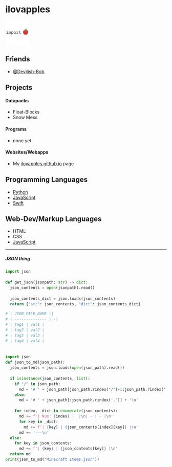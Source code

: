 # ilovapples
<img src="src/importapple.PNG" width="75" height="75"></img>

## Friends
- [@Devilish-Bob](//github.com/devilish-bob).

## Projects

#### Datapacks
- Float-Blocks
- Snow Mess

#### Programs
- none yet

#### Websites/Webapps
- My [ilovapples.github.io](//ilovapples.github.io) page


## Programming Languages
- [Python](//python.org)
- [JavaScript](//javascript.com)
- [Swift](//swift.org)

## Web-Dev/Markup Languages
- HTML
- CSS
- [JavaScript](//javascript.com)

---
##### JSON thing
```python
import json

def get_json(jsonpath: str) -> dict:
  json_contents = open(jsonpath).read()
  
  json_contents_dict = json.loads(json_contents)
  return {"str": json_contents, "dict": json_contents_dict}
```  
```python
# | JSON_FILE_NAME ||
# | -------------- | -|
# | tag1 | val1 |
# | tag2 | val2 |
# | tag3 | val3 |
# | tag4 | val4 |


import json
def json_to_md(json_path):
  json_contents = json.loads(open(json_path).read())
  
  if isinstance(json_contents, list):
    if "/" in json_path:
      md = '# ' + json_path[json_path.rindex("/")+1:json_path.rindex('.')] + '\n'
    else:
      md = '# ' + json_path[:json_path.rindex('.')] + '\n'
    
    for index, _dict in enumerate(json_contents):
      md += f'| Num: {index} |  |\n| - | - |\n'
      for key in _dict:
        md += f'| {key} | {json_contents[index][key]} |\n'
      md += '---\n'
  else:
    for key in json_contents:
      md += f'| {key} | {json_contents[key]} |\n'
  return md
print(json_to_md("Minecraft Items.json"))
```
